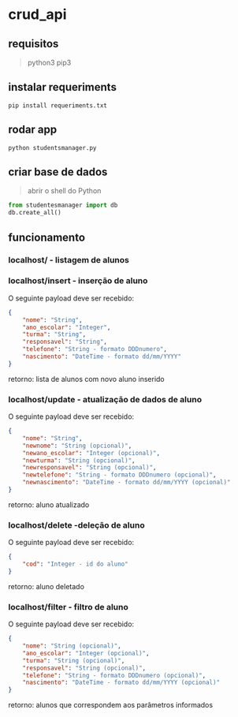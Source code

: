 # crud_api

## requisitos
> python3
pip3

## instalar requeriments
`pip install requeriments.txt`

## rodar app
`python studentsmanager.py`

## criar base de dados
> abrir o shell do Python
```python
from studentesmanager import db
db.create_all()
```

## funcionamento

### localhost/ - listagem de alunos

### localhost/insert - inserção de aluno
O seguinte payload deve ser recebido:
```json
{
    "nome": "String",
    "ano_escolar": "Integer",
    "turma": "String",
    "responsavel": "String",
    "telefone": "String - formato DDDnumero",
    "nascimento": "DateTime - formato dd/mm/YYYY"
}
```

retorno: lista de alunos com novo aluno inserido

### localhost/update - atualização de dados de aluno
O seguinte payload deve ser recebido:
```json
{
    "nome": "String",
    "newnome": "String (opcional)",
    "newano_escolar": "Integer (opcional)",
    "newturma": "String (opcional)",
    "newresponsavel": "String (opcional)",
    "newtelefone": "String - formato DDDnumero (opcional)",
    "newnascimento": "DateTime - formato dd/mm/YYYY (opcional)"
}
```

retorno: aluno atualizado

### localhost/delete -deleção de aluno
O seguinte payload deve ser recebido:
```json
{
    "cod": "Integer - id do aluno"
}
```

retorno: aluno deletado

### localhost/filter - filtro de aluno
O seguinte payload deve ser recebido:
```json
{
    "nome": "String (opcional)",
    "ano_escolar": "Integer (opcional)",
    "turma": "String (opcional)",
    "responsavel": "String (opcional)",
    "telefone": "String - formato DDDnumero (opcional)",
    "nascimento": "DateTime - formato dd/mm/YYYY (opcional)"
}
```

retorno: alunos que correspondem aos parâmetros informados
